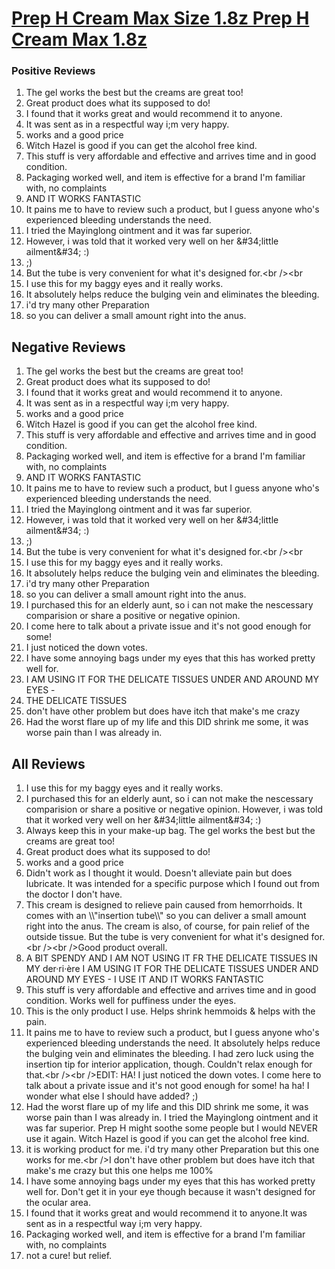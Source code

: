 # [Prep H Cream Max Size 1.8z Prep H Cream Max 1.8z](https://products.checkmycream.com/products/Prep-H-Cream-Max-Size-1.8z-Prep-H-Cream-Max-1.8z.html)

### Positive Reviews

<ol>
      <li>The gel works the best but the creams are great too!</li>
      <li>Great product does what its supposed to do!</li>
      <li>I found that it works great and would recommend it to anyone.</li>
      <li>It was sent as in a respectful way i;m very happy.</li>
      <li>works and a good price</li>
      <li>Witch Hazel is good if you can get the alcohol free kind.</li>
      <li>This stuff is very affordable and effective and arrives time and in good condition.  </li>
      <li>Packaging worked well, and item is effective for  a brand I&#x27;m familiar with, no complaints</li>
      <li>AND IT WORKS FANTASTIC</li>
      <li>It pains me to have to review such a product, but I guess anyone who&#x27;s experienced bleeding understands the need.</li>
      <li>I tried the Mayinglong ointment and it was far superior.</li>
      <li>However, i was told that it worked very well on her &amp;#34;little ailment&amp;#34; :)</li>
      <li>;)</li>
      <li>But the tube is very convenient for what it&#x27;s designed for.&lt;br /&gt;&lt;br</li>
      <li>I use this for my baggy eyes and it really works.</li>
      <li>It absolutely helps reduce the bulging vein and eliminates the bleeding.</li>
      <li>i&#x27;d try many other Preparation</li>
      <li>so you can deliver a small amount right into the anus.</li>
</ol>


<h2>Negative Reviews</h2>
<ol>
<li> The gel works the best but the creams are great too!</li>
<li> Great product does what its supposed to do!</li>
<li> I found that it works great and would recommend it to anyone.</li>
<li> It was sent as in a respectful way i;m very happy.</li>
<li> works and a good price</li>
<li> Witch Hazel is good if you can get the alcohol free kind.</li>
<li> This stuff is very affordable and effective and arrives time and in good condition.  </li>
<li> Packaging worked well, and item is effective for  a brand I&#x27;m familiar with, no complaints</li>
<li> AND IT WORKS FANTASTIC</li>
<li> It pains me to have to review such a product, but I guess anyone who&#x27;s experienced bleeding understands the need.</li>
<li> I tried the Mayinglong ointment and it was far superior.</li>
<li> However, i was told that it worked very well on her &amp;#34;little ailment&amp;#34; :)</li>
<li> ;)</li>
<li> But the tube is very convenient for what it&#x27;s designed for.&lt;br /&gt;&lt;br</li>
<li> I use this for my baggy eyes and it really works.</li>
<li> It absolutely helps reduce the bulging vein and eliminates the bleeding.</li>
<li> i&#x27;d try many other Preparation</li>
<li> so you can deliver a small amount right into the anus.</li>
<li> I purchased this for an elderly aunt, so i can not make the nescessary comparision or share a positive or negative opinion.</li>
<li> I come here to talk about a private issue and it&#x27;s not good enough for some!</li>
<li> I just noticed the down votes.</li>
<li> I have some annoying bags under my eyes that this has worked pretty well for.</li>
<li> I AM USING IT FOR THE DELICATE TISSUES UNDER AND AROUND MY EYES -</li>
<li> THE DELICATE TISSUES</li>
<li> don&#x27;t have other problem but does have itch that make&#x27;s me crazy</li>
<li> Had the worst flare up of my life and this DID shrink me some, it was worse pain than I was already in.</li>
</ol>

<h2>All Reviews</h2>

<ol>
    <li> I use this for my baggy eyes and it really works.</li>
    <li> I purchased this for an elderly aunt, so i can not make the nescessary comparision or share a positive or negative opinion. However, i was told that it worked very well on her &amp;#34;little ailment&amp;#34; :)</li>
    <li> Always keep this in your make-up bag. The gel works the best but the creams are great too!</li>
    <li> Great product does what its supposed to do!</li>
    <li> works and a good price</li>
    <li> Didn&#x27;t work as I thought it would.  Doesn&#x27;t alleviate pain but does lubricate.  It was intended for a specific purpose which I found out from the doctor I don&#x27;t have.</li>
    <li> This cream is designed to relieve pain caused from hemorrhoids. It comes with an \\&quot;insertion tube\\&quot; so you can deliver a small amount right into the anus. The cream is also, of course, for pain relief of the outside tissue. But the tube is very convenient for what it&#x27;s designed for.&lt;br /&gt;&lt;br /&gt;Good product overall.</li>
    <li> A BIT SPENDY AND I AM NOT USING IT FR THE DELICATE TISSUES IN  MY der·ri·ère I AM USING IT FOR THE DELICATE TISSUES UNDER AND AROUND MY EYES - I USE IT AND IT WORKS FANTASTIC</li>
    <li> This stuff is very affordable and effective and arrives time and in good condition.  Works well for puffiness under the eyes.</li>
    <li> This is the only product I use. Helps shrink hemmoids &amp; helps with the pain.</li>
    <li> It pains me to have to review such a product, but I guess anyone who&#x27;s experienced bleeding understands the need. It absolutely helps reduce the bulging vein and eliminates the bleeding. I had zero luck using the insertion tip for interior application, though. Couldn&#x27;t relax enough for that.&lt;br /&gt;&lt;br /&gt;EDIT: HA! I just noticed the down votes. I come here to talk about a private issue and it&#x27;s not good enough for some! ha ha! I wonder what else I should have added? ;)</li>
    <li> Had the worst flare up of my life and this DID shrink me some, it was worse pain than I was already in. I tried the Mayinglong ointment and it was far superior. Prep H might soothe some people but I would NEVER use it again. Witch Hazel is good if you can get the alcohol free kind.</li>
    <li> it is working product for me. i&#x27;d try many other Preparation but this one works for me.&lt;br /&gt;I don&#x27;t have other problem but does have itch that make&#x27;s me crazy but this one helps me 100%</li>
    <li> I have some annoying bags under my eyes that this has worked pretty well for. Don&#x27;t get it in your eye though because it wasn&#x27;t designed for the ocular area.</li>
    <li> I found that it works great and would recommend it to anyone.It was sent as in a respectful way i;m very happy.</li>
    <li> Packaging worked well, and item is effective for  a brand I&#x27;m familiar with, no complaints</li>
    <li> not a cure! but relief.</li>
</ol>




